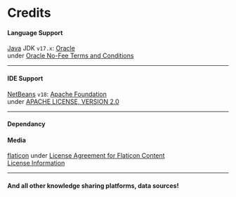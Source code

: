 # Credits
#### Language Support
[Java] JDK `v17.x`: [Oracle]\
under [Oracle No-Fee Terms and Conditions]

***

#### IDE Support
[NetBeans] `v18`: [Apache Foundation]\
under [APACHE LICENSE, VERSION 2.0]

***

#### Dependancy
[Dependency Graph]: https://github.com/NaveenB2004/HotspotMaker/network/dependencies

#### Media
[flaticon] under [License Agreement for Flaticon Content]\
[License Information](../Credits/3rd%20Party%20License/)

***

#### And all other knowledge sharing platforms, data sources!

[Java]: https://www.oracle.com/java
[Oracle]: https://www.oracle.com/
[Oracle No-Fee Terms and Conditions]: https://www.oracle.com/downloads/licenses/no-fee-license.html
[NetBeans]: https://netbeans.apache.org/
[Apache Foundation]: https://www.apache.org/
[APACHE LICENSE, VERSION 2.0]: https://www.apache.org/licenses/LICENSE-2.0
[flaticon]: https://www.flaticon.com/
[License Agreement for Flaticon Content]: https://www.freepikcompany.com/legal#nav-flaticon-agreement